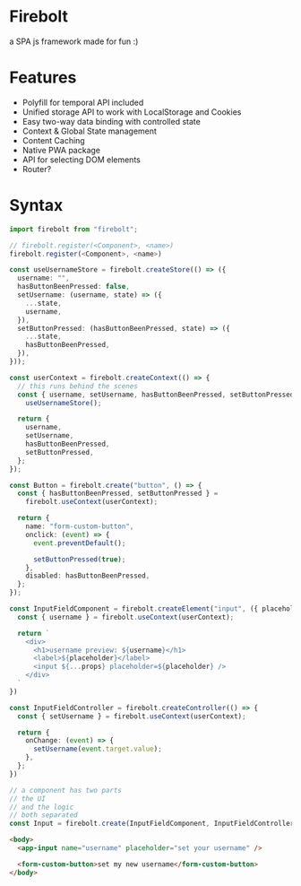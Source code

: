 # Firebolt

a SPA js framework made for fun :)

# Features

- Polyfill for temporal API included
- Unified storage API to work with LocalStorage and Cookies
- Easy two-way data binding with controlled state
- Context & Global State management
- Content Caching
- Native PWA package
- API for selecting DOM elements
- Router?

# Syntax

```ts
import firebolt from "firebolt";

// firebolt.register(<Component>, <name>)
firebolt.register(<Component>, <name>)

const useUsernameStore = firebolt.createStore(() => ({
  username: "",
  hasButtonBeenPressed: false,
  setUsername: (username, state) => ({
    ...state,
    username,
  }),
  setButtonPressed: (hasButtonBeenPressed, state) => ({
    ...state,
    hasButtonBeenPressed,
  }),
}));

const userContext = firebolt.createContext(() => {
  // this runs behind the scenes
  const { username, setUsername, hasButtonBeenPressed, setButtonPressed } =
    useUsernameStore();

  return {
    username,
    setUsername,
    hasButtonBeenPressed,
    setButtonPressed,
  };
});

const Button = firebolt.create("button", () => {
  const { hasButtonBeenPressed, setButtonPressed } =
    firebolt.useContext(userContext);

  return {
    name: "form-custom-button",
    onclick: (event) => {
      event.preventDefault();

      setButtonPressed(true);
    },
    disabled: hasButtonBeenPressed,
  };
});

const InputFieldComponent = firebolt.createElement("input", ({ placeholder, ...props }) => {
  const { username } = firebolt.useContext(userContext);

  return `
    <div>
      <h1>username preview: ${username}</h1>
      <label>${placeholder}</label>
      <input ${...props} placeholder=${placeholder} />
    </div>
  `
})

const InputFieldController = firebolt.createController(() => {
  const { setUsername } = firebolt.useContext(userContext);

  return {
    onChange: (event) => {
      setUsername(event.target.value);
    },
  };
})

// a component has two parts
// the UI
// and the logic
// both separated
const Input = firebolt.create(InputFieldComponent, InputFieldController);
```

```html
<body>
  <app-input name="username" placeholder="set your username" />

  <form-custom-button>set my new username</form-custom-button>
</body>
```
